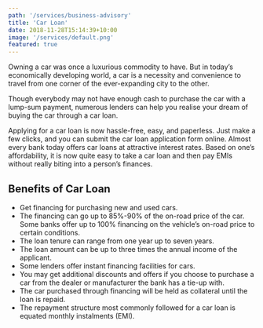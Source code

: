 ```yaml
---
path: '/services/business-advisory'
title: 'Car Loan'
date: 2018-11-28T15:14:39+10:00
image: '/services/default.png'
featured: true
---
```

Owning a car was once a luxurious commodity to have. But in today’s economically developing world, a car is a necessity and convenience to travel from one corner of the ever-expanding city to the other. 

Though everybody may not have enough cash to purchase the car with a lump-sum payment, numerous lenders can help you realise your dream of buying the car through a car loan. 

Applying for a car loan is now hassle-free, easy, and paperless. Just make a few clicks, and you can submit the car loan application form online. Almost every bank today offers car loans at attractive interest rates. Based on one’s affordability, it is now quite easy to take a car loan and then pay EMIs without really biting into a person’s finances.

## Benefits of Car Loan

- Get financing for purchasing new and used cars.
- The financing can go up to 85%-90% of the on-road price of the car. Some banks offer up to 100% financing on the vehicle’s on-road price to certain conditions.
- The loan tenure can range from one year up to seven years.
- The loan amount can be up to three times the annual income of the applicant.
- Some lenders offer instant financing facilities for cars.
- You may get additional discounts and offers if you choose to purchase a car from the dealer or manufacturer the bank has a tie-up with.
- The car purchased through financing will be held as collateral until the loan is repaid.
- The repayment structure most commonly followed for a car loan is equated monthly instalments (EMI).